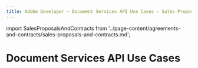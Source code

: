 ```yaml
---
title: Adobe Developer — Document Services API Use Cases — Sales Proposals and Contracts
---
```


import SalesProposalsAndContracts from  '../page-content/agreements-and-contracts/sales-proposals-and-contracts.md';


<Hero slots="heading" variant="fullwidth" theme="dark" customLayout className="herobgImage"/>

# Document Services API Use Cases

<MenuWrapperComponent  slots="content"  repeat="1" theme="lightest"/>

<SalesProposalsAndContracts />